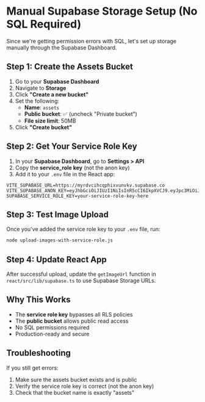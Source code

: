 # Manual Supabase Storage Setup (No SQL Required)

Since we're getting permission errors with SQL, let's set up storage manually through the Supabase Dashboard.

## Step 1: Create the Assets Bucket

1. Go to your **Supabase Dashboard**
2. Navigate to **Storage**
3. Click **"Create a new bucket"**
4. Set the following:
   - **Name**: `assets`
   - **Public bucket**: ✅ (uncheck "Private bucket")
   - **File size limit**: 50MB
5. Click **"Create bucket"**

## Step 2: Get Your Service Role Key

1. In your **Supabase Dashboard**, go to **Settings > API**
2. Copy the **service_role key** (not the anon key)
3. Add it to your `.env` file in the React app:

```env
VITE_SUPABASE_URL=https://myrdvcihcqphixvunvkv.supabase.co
VITE_SUPABASE_ANON_KEY=eyJhbGciOiJIUzI1NiIsInR5cCI6IkpXVCJ9.eyJpc3MiOiJzdXBhYmFzZSIsInJlZiI6Im15cmR2Y2loY3FwaGl4dnVudmt2Iiwicm9sZSI6ImFub24iLCJpYXQiOjE3NTQxMTI2NjgsImV4cCI6MjA2OTY4ODY2OH0.JdgMDoqEA4UYRHHCThbPao40AQwTrUWATjZAXw_0J1g
SUPABASE_SERVICE_ROLE_KEY=your-service-role-key-here
```

## Step 3: Test Image Upload

Once you've added the service role key to your `.env` file, run:

```bash
node upload-images-with-service-role.js
```

## Step 4: Update React App

After successful upload, update the `getImageUrl` function in `react/src/lib/supabase.ts` to use Supabase Storage URLs.

## Why This Works

- The **service role key** bypasses all RLS policies
- The **public bucket** allows public read access
- No SQL permissions required
- Production-ready and secure

## Troubleshooting

If you still get errors:
1. Make sure the assets bucket exists and is public
2. Verify the service role key is correct (not the anon key)
3. Check that the bucket name is exactly "assets" 